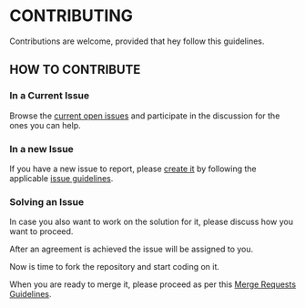 # CONTRIBUTING

Contributions are welcome, provided that hey follow this guidelines.


## HOW TO CONTRIBUTE

### In a Current Issue

Browse the [current open issues](https://gitlab.com/exadra37/my-base-repository/issues) and participate in the
discussion for the ones you can help.


### In a new Issue

If you have a new issue to report, please [create it](https://gitlab.com/exadra37/my-base-repository/issues/new) by
following the applicable [issue guidelines](docs/how-to/create_an_issue.md).


### Solving an Issue

In case you also want to work on the solution for it, please discuss how you want to proceed.

After an agreement is achieved the issue will be assigned to you.

Now is time to fork the repository and start coding on it.

When you are ready to merge it, please proceed as per this [Merge Requests Guidelines](docs/how-to/create_a_merge_request.md).
